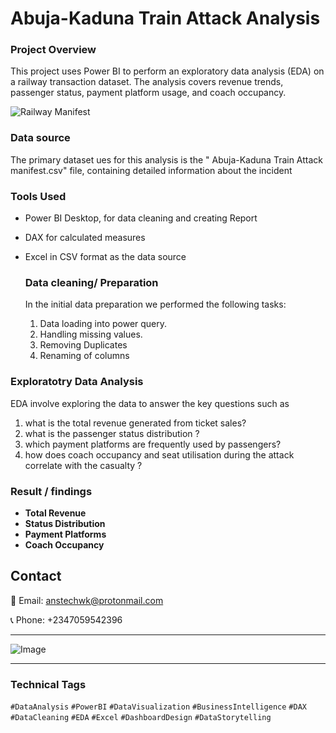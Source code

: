 # Abuja-Kaduna Train Attack Analysis

### Project Overview
This project uses Power BI to perform an exploratory data analysis (EDA) on a railway transaction dataset. The analysis covers revenue trends, passenger status, payment platform usage, and coach occupancy.

![Railway Manifest](https://github.com/user-attachments/assets/d8354c4a-8062-49e8-8ef3-87b76945957e)

### Data source
The primary dataset ues for this analysis is the " Abuja-Kaduna Train Attack manifest.csv" file, containing detailed information about the incident

### Tools Used
- Power BI Desktop, for data  cleaning and creating Report
- DAX for calculated measures 
- Excel in CSV format as the data source

  ### Data cleaning/ Preparation
  In the initial data preparation we performed the following tasks:
  1. Data loading into power query.
  2. Handling missing values.
  3. Removing Duplicates
  4. Renaming of columns

### Exploratotry Data Analysis 
EDA involve exploring the data to answer the key questions such as
1. what is the total revenue generated from ticket sales?
2. what is the passenger status distribution ?
3. which payment platforms are frequently used by passengers?
4. how does coach occupancy and seat utilisation during the attack correlate with the casualty ?
   
### Result / findings
- **Total Revenue** 
- **Status Distribution**
- **Payment Platforms** 
- **Coach Occupancy**

## Contact
📧 Email: anstechwk@protonmail.com

📞 Phone: +2347059542396

------
![Image](https://github.com/user-attachments/assets/68520e45-821a-45c5-980a-edbdd4c4c58d)

---

### **Technical Tags**  
`#DataAnalysis` `#PowerBI` `#DataVisualization` `#BusinessIntelligence` `#DAX`  
`#DataCleaning` `#EDA` `#Excel` `#DashboardDesign` `#DataStorytelling` 
